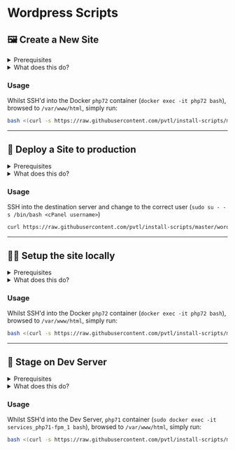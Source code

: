 # Wordpress Scripts

## 🖼 Create a New Site

<details><summary>Prerequisites</summary>
<p>

- Unix
- Git
- Node & NPM
- PHP
- MySQL
- Composer
- WP-cli
- Ideally using the [Pivotal Docker Dev environment](https://github.com/pvtl/docker-dev)

</p></details>

<details><summary>What does this do?</summary>

<p>

Installs a fresh version of Wordpress with the following:

- Creates a new database for the install
- [Bedrock](https://roots.io/bedrock/) setup with the latest Wordpress core
- A randomly generated admin username and password
- (Optional) The [Pivotal Boilerplate Theme](https://bitbucket.org/pvtl/wordpress-theme-boilerplate/overview) installed and activated
- A set of default plugins (* comes pre-activated):
    - [Advanced Custom Fields Pro*](https://www.advancedcustomfields.com/pro/)
    - [Button Shortcode*](https://github.com/pvtl/wp-button-shortcode)
    - [Duplicate Post*](https://wordpress.org/plugins/duplicate-post)
    - [Gravity Forms*](https://www.gravityforms.com/)
    - [Simple Custom Post Order*](https://wordpress.org/plugins/simple-custom-post-order/)
    - [Smush Image Compression and Optimization*](https://wordpress.org/plugins/wp-smushit/)
    - [Yoast SEO*](https://wordpress.org/plugins/wordpress-seo/)
    - [Admin Menu Editor](https://wordpress.org/plugins/admin-menu-editor/)
    - [Google Analytics Dashboard](https://wordpress.org/plugins/google-analytics-dashboard-for-wp/)
    - [Better WP Security](https://wordpress.org/plugins/better-wp-security/)
    - [Campaign Monitor for Gravity Forms](https://www.gravityforms.com/add-ons/campaign-monitor/)
    - [Disable Gutenburg](https://wordpress.org/plugins/disable-gutenberg/)
    - [Update Watcher](https://bitbucket.org/pvtl/wp-update-watcher)
    - [W3 Total Cache](https://wordpress.org/plugins/w3-total-cache/)
    - [WP Migrate DB](https://wordpress.org/plugins/wp-migrate-db/)
- A `README.md` with nice usage instructions
- A pre-configured `.gitignore`
- Some basic Wordpress config:
    - Default home and blog pages created
    - Permalinks set as `/%category%/%postname%/`
    - Header and Footer menus setup with menu items
    - Timezone set to Brisbane
    - ACF default config imported (if the Pivotal theme is installed)

</p></details>

### Usage

Whilst SSH'd into the Docker `php72` container (`docker exec -it php72 bash`), browsed to `/var/www/html`, simply run:

```bash
bash <(curl -s https://raw.githubusercontent.com/pvtl/install-scripts/master/wordpress/create.sh -L)
```

---

## 🚀 Deploy a Site to production

<details><summary>Prerequisites</summary>
<p>

- Unix
- Git
- PHP
- MySQL
- Composer
- Access to `https://bitbucket.org/pvtl/deploy-script.git`
- Access to the Git repo you're wanting to clone
- The domain name you'll be using for the site, must be live and propagated (i.e. for the script to be able to reach it via a CURL request). To get around this, you could either:
    - Add the domain to the *server's* host file (eg. `127.0.0.1 example.com`)
    - Point another 'disposable' (eg. `justfordeploy.pvtl.io`) domain to it for setup, then once deployed, change the domain name in `deploy.json` and `.env`


</p></details>

<details><summary>What does this do?</summary>

<p>

In the past, deploying a Wordpress site typically requires:

1. Finding, downloading, connecting to FTP, uploading, configuring `deploy.php` and the `deploy.json` config
1. Next, through the browser, filling out/submitting deploy.php
1. Next `Stage & deploy`
1. Next, through FTP, create, upload, configure a `.env` (and go to another site to generate WP Secrets custom to this site)
1. Next, through FTP, create, upload, configure a `.htaccess`

This script does all of the above with a single command:

- In a single place, provides step-by-step prompts for the required information
- Grabs the `deploy.php` script from Git (placing it on the server)
- Grabs the `deploy.wordpress.json` (placing it on the server)
- Automatically (using user input) sets up the deploy script & deploys
- Configures Wordpress:
    - Database credentials and URL
    - Generates WP secrets/keys/salts
    - A default `.htaccess` for permalinks
- Sorts out file ownership

</p></details>

### Usage

SSH into the destination server and change to the correct user (`sudo su - -s /bin/bash <cPanel username>`)

```bash
curl https://raw.githubusercontent.com/pvtl/install-scripts/master/wordpress/deploy.sh --output wordpress-deploy.sh && bash wordpress-deploy.sh && rm wordpress-deploy.sh
```

---

## 👷‍♂️ Setup the site locally

<details><summary>Prerequisites</summary>
<p>

- Unix
- Git
- Node, NPM & Yarn
- PHP
- MySQL
- Composer
- Ideally using the [Pivotal Docker Dev environment](https://github.com/pvtl/docker-dev)

</p></details>

<details><summary>What does this do?</summary>

<p>

Setting up a site on your local machine takes time. What if it could be done through a (almost) single command?

This script does all of the above with a single command:

- In a single place, provides step-by-step prompts for the required information
- Creates a directory and Clones the repo into it
- Automatically installs PHP (composer) and build (npm) dependencies
- Symlinks the correct directories
- Configures Wordpress:
    - Database credentials and URL
    - Generates WP secrets/keys/salts
    - A default `.htaccess` for permalinks

</p></details>

### Usage

Whilst SSH'd into the Docker `php72` container (`docker exec -it php72 bash`), browsed to `/var/www/html`, simply run:

```bash
bash <(curl -s https://raw.githubusercontent.com/pvtl/install-scripts/master/wordpress/setup.sh -L)
```

---

## 🔦 Stage on Dev Server

<details><summary>Prerequisites</summary>
<p>

- Unix
- Git
- Node, NPM & Yarn
- PHP
- MySQL
- Composer

</p></details>

<details><summary>What does this do?</summary>

<p>

Setting up a site for staging does take time. What if it could be done through a (almost) single command?

This script does all of the above with a single command:

- In a single place, provides step-by-step prompts for the required information
- Creates a directory and Clones the repo into it
- Automatically installs PHP (composer) and build (npm) dependencies
- Symlinks the correct directories
- Configures Wordpress:
    - Database credentials and URL
    - Generates WP secrets/keys/salts
    - A default `.htaccess` for permalinks
- Downloads and sets up the `stage.php` script 

</p></details>

### Usage

Whilst SSH'd into the Dev Server, `php71` container (`sudo docker exec -it services_php71-fpm_1 bash`), browsed to `/var/www/html`, simply run:

```bash
bash <(curl -s https://raw.githubusercontent.com/pvtl/install-scripts/master/wordpress/setup.sh -L) -s
```
